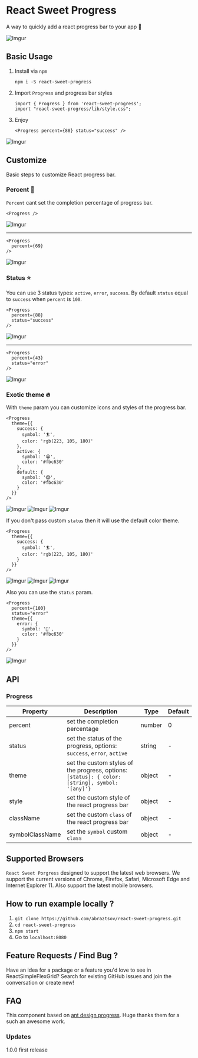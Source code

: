 React Sweet Progress
=================

A way to quickly add a react progress bar to your app 🌈

![Imgur](http://i.imgur.com/VwXdUoP.gif)

Basic Usage
-----

1. Install via `npm`

    ```
    npm i -S react-sweet-progress
    ```
2. Import `Progress` and progress bar styles

    ```
    import { Progress } from 'react-sweet-progress';
    import "react-sweet-progress/lib/style.css";
    ```
3. Enjoy
    ```
    <Progress percent={88} status="success" />
    ```

  ![Imgur](http://i.imgur.com/f6amLHz.png)

Customize
-----

Basic steps to customize React progress bar.

### Percent 🏹

`Percent` cant set the completion percentage of progress bar.

```
<Progress />
```

![Imgur](http://i.imgur.com/Z5HNIL4.png)

---

```
<Progress
  percent={69}
/>
```

![Imgur](http://i.imgur.com/YRSANGi.png)

### Status ⭐

You can use 3 status types:  `active`, `error`, `success`. By default `status` equal to `success` when `percent` is `100`.

```
<Progress
  percent={88}
  status="success"
/>
```
![Imgur](http://i.imgur.com/f6amLHz.png)

---

```
<Progress
  percent={43}
  status="error"
/>
```

![Imgur](http://i.imgur.com/DqWdfud.png)

### Exotic theme 🔥

With `theme` param you can customize icons and styles of the progress bar.

```
<Progress
  theme={{
    success: {
      symbol: '🏄‍',
      color: 'rgb(223, 105, 180)'
    },
    active: {
      symbol: '😀',
      color: '#fbc630'
    },
    default: {
      symbol: '😱',
      color: '#fbc630'
    }
  }}
/>
```

![Imgur](http://i.imgur.com/bJmhojg.png)
![Imgur](http://i.imgur.com/VK7AoHd.png)
![Imgur](http://i.imgur.com/fTcn96g.png)

If you don't pass custom `status` then it will use the default color theme.

```
<Progress
  theme={{
    success: {
      symbol: '🏄‍',
      color: 'rgb(223, 105, 180)'
    }
  }}
/>
```

![Imgur](http://i.imgur.com/Z5HNIL4.png)
![Imgur](http://i.imgur.com/cStkEcG.png)
![Imgur](http://i.imgur.com/fTcn96g.png)

Also you can use the `status` param.

```
<Progress
  percent={100}
  status="error"
  theme={{
    error: {
      symbol: '🤔',
      color: '#fbc630'
    }
  }}
/>
```

![Imgur](http://i.imgur.com/ZF95CSp.png)

## API

### Progress

| Property | Description                                                                            | Type          | Default |
|----------|----------------------------------------------------------------------------------------|---------------|---------|
| percent     | set the completion percentage                                      | number        | 0    |
| status   |  set the status of the progress, options: `success`, `error`, `active`           | string        | -       |
| theme    | set the custom styles of the progress, options: `[status]: { color: [string], symbol: '[any]'}`            | object        | -       |
| style       | set the custom style of the react progress bar | object | -       |
| className       | set the custom `class` of the react progress bar                         | object | -       |
| symbolClassName       | set the `symbol` custom `class`                          | object | -       |

Supported Browsers
---
`React Sweet Porgress` designed to support the latest web browsers. We support the current versions of Chrome, Firefox, Safari, Microsoft Edge and Internet Explorer 11. Also support the latest mobile browsers.


How to run example locally ?
---
1. `git clone https://github.com/abraztsov/react-sweet-progress.git`
2. `cd react-sweet-progress`
3. `npm start`
4. Go to `localhost:8080`

Feature Requests / Find Bug ?
---

Have an idea for a package or a feature you'd love to see in ReactSimpleFlexGrid? Search for existing GitHub issues and join the conversation or create new!


FAQ
-----

This component based on [ant design progress]( https://ant.design/components/progress/). Huge thanks them for a such an awesome work.

### Updates

1.0.0 first release
